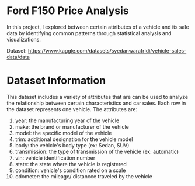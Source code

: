 # Ford F150 Price Analysis
In this project, I explored between certain attributes of a vehicle and its sale data by identifying common patterns through statistical analysis and visualizations.

Dataset: https://www.kaggle.com/datasets/syedanwarafridi/vehicle-sales-data/data 

# Dataset Information
This dataset includes a variety of attributes that are can be used to analyze the relationship between certain characteristics and car sales. Each row in the dataset represents one vehicle. The attributes are:
1. year: the manufacturing year of the vehicle
2. make: the brand or manufacturer of the vehicle
3. model: the specific model of the vehicle
4. trim: additional designation for the vehicle model
5. body: the vehicle's body type (ex: Sedan, SUV)
6. transmission: the type of transmission of the vehicle (ex: automatic)
7. vin: vehicle identification number
8. state: the state where the vehicle is registered
9. condition: vehicle's condition rated on a scale
10. odometer: the mileage/ distancce traveled by the vehicle
